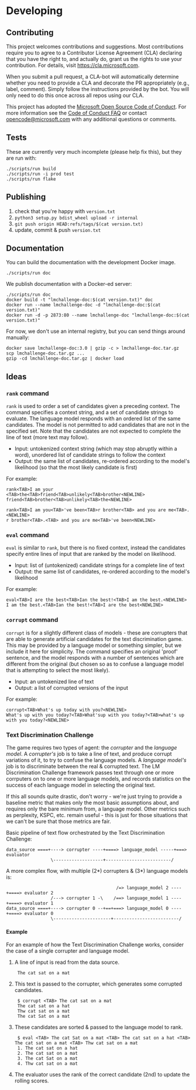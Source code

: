# Developing

## Contributing

This project welcomes contributions and suggestions.  Most contributions require you to agree to a
Contributor License Agreement (CLA) declaring that you have the right to, and actually do, grant us
the rights to use your contribution. For details, visit https://cla.microsoft.com.

When you submit a pull request, a CLA-bot will automatically determine whether you need to provide
a CLA and decorate the PR appropriately (e.g., label, comment). Simply follow the instructions
provided by the bot. You will only need to do this once across all repos using our CLA.

This project has adopted the [Microsoft Open Source Code of Conduct](https://opensource.microsoft.com/codeofconduct/).
For more information see the [Code of Conduct FAQ](https://opensource.microsoft.com/codeofconduct/faq/) or
contact [opencode@microsoft.com](mailto:opencode@microsoft.com) with any additional questions or comments.

## Tests

These are currently very much incomplete (please help fix this), but they are run with:

    ./scripts/run build
    ./scripts/run -i prod test
    ./scripts/run flake

## Publishing

 1. check that you're happy with `version.txt`
 2. `python3 setup.py bdist_wheel upload -r internal`
 3. `git push origin HEAD:refs/tags/$(cat version.txt)`
 4. update, commit & push `version.txt`

## Documentation

You can build the documentation with the development Docker image.

    ./scripts/run doc

We publish documentation with a Docker-ed server:

    ./scripts/run doc
    docker build -t "lmchallenge-doc:$(cat version.txt)" doc
    docker run --name lmchallenge-doc -d "lmchallenge-doc:$(cat version.txt)"
    docker run -d -p 2873:80 --name lmchallenge-doc "lmchallenge-doc:$(cat version.txt)"

For now, we don't use an internal registry, but you can send things around manually:

    docker save lmchallenge-doc:3.0 | gzip -c > lmchallenge-doc.tar.gz
    scp lmchallenge-doc.tar.gz ...
    gzip -cd lmchallenge-doc.tar.gz | docker load

## Ideas

### `rank` command

`rank` is used to order a set of candidates given a preceding context. The command specifies a context string, and a set of candidate strings to evaluate. The language model responds with an ordered list of the same candidates. The model is not permitted to add candidates that are not in the specified set. Note that the candidates are not expected to complete the line of text (more text may follow).

 - Input: untokenized context string (which may stop abruptly within a word), unordered list of candidate strings to follow the context
 - Output: the same list of candidates, re-ordered according to the model's likelihood (so that the most likely candidate is first)

For example:

    rank<TAB>I am your <TAB>the<TAB>friend<TAB>unlikely<TAB>brother<NEWLINE>
	friend<TAB>brother<TAB>unlikely<TAB>the<NEWLINE>

    rank<TAB>I am you<TAB>'ve been<TAB>r brother<TAB> and you are me<TAB>.<NEWLINE>
	r brother<TAB>.<TAB> and you are me<TAB>'ve been<NEWLINE>

### `eval` command

`eval` is similar to `rank`, but there is no fixed context, instead the candidates specify entire lines of input that are ranked by the model on likelihood.

 - Input: list of (untokenized) candidate strings for a complete line of text
 - Output: the same list of candidates, re-ordered according to the model's likelihood

For example:

    eval<TAB>I are the best<TAB>Ian the best!<TAB>I am the best.<NEWLINE>
	I am the best.<TAB>Ian the best!<TAB>I are the best<NEWLINE>

### `corrupt` command

`corrupt` is for a slightly different class of models - these are corrupters that are able to generate artificial candidates for the text discrimination game. This may be provided by a language model or something simpler, but we include it here for simplicity. The command specifies an original 'proof' sentence, and the model responds with a number of sentences which are different from the original (but chosen so as to confuse a language model that is attempting to select the most likely).

 - Input: an untokenized line of text
 - Output: a list of corrupted versions of the input

For example:

    corrupt<TAB>What's up today with you?<NEWLINE>
	What's up with you today?<TAB>What'sup with you today?<TAB>what's up with you today?<NEWLINE>

### Text Discrimination Challenge

The game requires two types of agent: the _corrupter_ and the _language model_. A _corrupter's_ job is to take a line of text, and produce corrupt variations of it, to try to confuse the language models. A _language model's_ job is to discriminate between the real & corrupted text. The LM Discrimination Challenge framework passes text through one or more corrputers on to one or more language models, and records statistics on the success of each language model in selecting the original text.

If this all sounds quite drastic, don't worry - we're just trying to provide a baseline metric that makes only the most basic assumptions about, and requires only the bare minimum from, a language model. Other metrics such as perplexity, KSPC, etc. remain useful - this is just for those situations that we can't be sure that those metrics are fair.

Basic pipeline of text flow orchestrated by the Text Discrimination Challenge:

    data_source ====+----> corrupter ----+====> language_model -----+===> evaluator
                     \-------------------+-------------------------/

A more complex flow, with multiple (2\*) corrupters & (3\*) language models is:

                                              /=> language_model 2 ----+====> evaluator 2
                     /---> corrupter 1 -\    /==> language_model 1 ----+====> evaluator 1
    data_source ====+----> corrupter 0 --+==+===> language_model 0 ----+====> evaluator 0
                     \----------------------+-------------------------/

#### Example

For an example of how the Text Discrimination Challenge works, consider the case of a single corrupter and language model.

1. A line of input is read from the data source.

        The cat sat on a mat

2. This text is passed to the corrupter, which generates some corrupted candidates.

        $ corrupt <TAB> The cat sat on a mat
        The cat sat on a hat
        Thw cat sat on a mat
        The cat Sat on a mat

3. These candidates are sorted & passed to the language model to rank.

        $ eval <TAB> The cat Sat on a mat <TAB> The cat sat on a hat <TAB> The cat sat on a mat <TAB> Thw cat sat on a mat
        1. The cat sat on a hat
        2. The cat sat on a mat
        3. The cat Sat on a mat
        4. Thw cat sat on a mat

4. The evaluator uses the rank of the correct candidate (2nd) to update the rolling scores.

